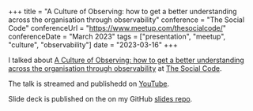 +++
title =  "A Culture of Observing: how to get a better understanding across the organisation through observability"
conference = "The Social Code"
conferenceUrl = "https://www.meetup.com/thesocialcode/"
conferenceDate = "March 2023"
tags = ["presentation", "meetup", "culture", "observability"]
date = "2023-03-16"
+++

I talked about [A Culture of Observing: how to get a better understanding across the organisation through observability](https://www.meetup.com/thesocialcode/events/290890958/) at [The Social Code](https://www.meetup.com/thesocialcode/).


The talk is streamed and publishedd on [YouTube](https://www.youtube.com/live/ZQ5NLavXCeI?feature=share&t=4476).

Slide deck is published on the on my GitHub [slides repo](https://github.com/Apostolos-Daniel/slides/blob/main/2023-March-social-code-meetup/A%20culture%20of%20observing.pdf).
